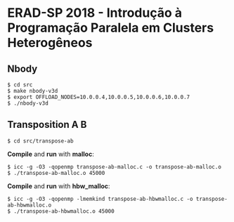 # ERAD-SP 2018 - Introdução à Programação Paralela em Clusters Heterogêneos

## Nbody ##

```
$ cd src
$ make nbody-v3d
$ export OFFLOAD_NODES=10.0.0.4,10.0.0.5,10.0.0.6,10.0.0.7
$ ./nbody-v3d 
```
## Transposition A B ##

```
$ cd src/transpose-ab
```
**Compile** and **run** with **malloc**:
```
$ icc -g -O3 -qopenmp transpose-ab-malloc.c -o transpose-ab-malloc.o
$ ./transpose-ab-malloc.o 45000
```
**Compile** and **run** with **hbw_malloc**:
```
$ icc -g -O3 -qopenmp -lmemkind transpose-ab-hbwmalloc.c -o transpose-ab-hbwmalloc.o
$ ./transpose-ab-hbwmalloc.o 45000
```
